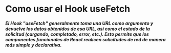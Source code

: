 # Como usar el Hook useFetch

##### El Hook "useFetch" generalmente toma una URL como argumento y devuelve los datos obtenidos de esa URL, así como el estado de la solicitud (cargando, completado, error, etc.). Esto permite que los componentes funcionales de React realicen solicitudes de red de manera más simple y declarativa.
